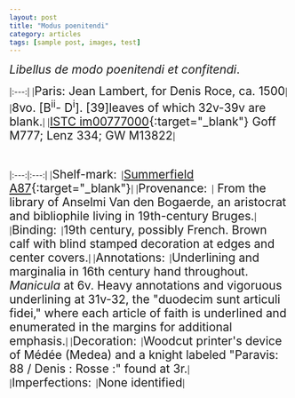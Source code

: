 ```yaml
---
layout: post
title: "Modus poenitendi"
category: articles
tags: [sample post, images, test]
---
```

<span style="font-size:1.5em;">*Libellus de modo poenitendi et confitendi*.</span>

|:---:|
|<span style="font-size:1.5em;">Paris: Jean Lambert, for Denis Roce, ca. 1500</span>|
|<span style="font-size:1.5em;">8vo. [B<sup>ii</sup>- D<sup>i</sup>]. [39]leaves of which 32v-39v are blank.</span>|
|<span style="font-size:1.5em;">[ISTC im00777000](http://istc.bl.uk/search/search.html?operation=record&rsid=226873&q=138){:target="_blank"}&nbsp;Goff M777; Lenz 334; GW M13822</span>|

&nbsp;

|:---:|:---:|
|<span style="font-size:1.5em;">Shelf-mark:</span>&nbsp;&nbsp;|<span style="font-size:1.5em;">[Summerfield A87](http://catalog.lib.ku.edu/cgi-bin/Pwebrecon.cgi?bbid=3871913){:target="_blank"}</span>|
|<span style="font-size:1.5em;">Provenance:</span>&nbsp;&nbsp;|<span style="font-size:1.5em;"> From the library of Anselmi Van den Bogaerde, an aristocrat and bibliophile living in 19th-century Bruges.</span>|
|<span style="font-size:1.5em;">Binding:</span>&nbsp;&nbsp;|<span style="font-size:1.5em;">19th century, possibly French. Brown calf with blind stamped decoration at edges and center covers.</span>|
|<span style="font-size:1.5em;">Annotations:</span>&nbsp;&nbsp;|<span style="font-size:1.5em;">Underlining and marginalia in 16th century hand throughout. *Manicula* at 6v. Heavy annotations and vigoruous underlining at 31v-32, the "duodecim sunt articuli fidei," where each article of faith is underlined and enumerated in the margins for additional emphasis.</span>|
|<span style="font-size:1.5em;">Decoration:</span>&nbsp;&nbsp;|<span style="font-size:1.5em;">Woodcut printer's device of Médée (Medea) and a knight labeled "Paravis: 88 / Denis : Rosse :" found at 3r.</span>|
|<span style="font-size:1.5em;">Imperfections:</span>&nbsp;&nbsp;|<span style="font-size:1.5em;">None identified</span>|
